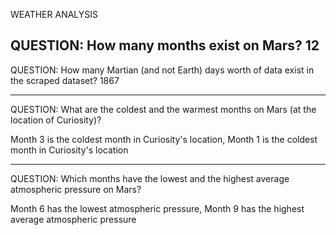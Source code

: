 
WEATHER ANALYSIS

QUESTION: How many months exist on Mars?
12
------------------

QUESTION: How many Martian (and not Earth) days worth of data exist in the scraped dataset?
1867

--------------------
QUESTION: What are the coldest and the warmest months on Mars (at the location of Curiosity)?

Month 3 is the coldest month in Curiosity's location, Month 1 is the coldest month in Curiosity's location

-------------------------

QUESTION: Which months have the lowest and the highest average atmospheric pressure on Mars?

Month 6 has the lowest atmospheric pressure, Month 9 has the highest average atmospheric pressure
